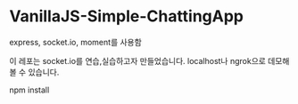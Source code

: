 # VanillaJS-Simple-ChattingApp

express, socket.io, moment를 사용함

이 레포는 socket.io를 연습,실습하고자 만들었습니다.
localhost나 ngrok으로 데모해볼 수 있습니다.

npm install
